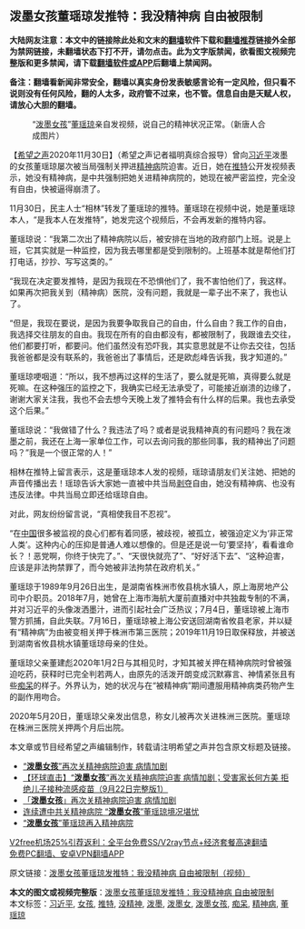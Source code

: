  <h2>泼墨女孩董瑶琼发推特：我没精神病 自由被限制</h2> <p class="notice"><b>大陆网友注意：本文中的链接除此处和文末的<a href="https://github.com/bannedbook/fanqiang" >翻墙</a>软件下载和<a href="https://github.com/killgcd/justmysocks/blob/master/README.md">翻墙推荐</a>链接外全部为禁网链接，未翻墙状态下打不开，请勿点击。此为文字版禁闻，欲看图文视频完整版和更多禁闻，请下载<a href="https://github.com/bannedbook/fanqiang">翻墙软件或APP</a>后翻墙上禁闻网。</p><p>备注：翻墙看新闻非常安全，翻墙以真实身份发表敏感言论有一定风险，但只看不说则没有任何风险，翻的人太多，政府管不过来，也不管。信息自由是天赋人权，请放心大胆的翻墙。</b></p>  <div class="entry"> <figure><figcaption>“<a href="https://www.bannedbook.org/bnews/tag/%E6%B3%BC%E5%A2%A8/" class="st_tag internal_tag" rel="tag" title="标签 泼墨 下的日志">泼墨</a><a href="https://www.bannedbook.org/bnews/tag/%e5%a5%b3%e5%ad%a9/" class="st_tag internal_tag" rel="tag" title="标签 女孩 下的日志">女孩</a>”<a href="https://www.bannedbook.org/bnews/tag/%e8%91%a3%e7%91%b6%e7%90%bc/" class="st_tag internal_tag" rel="tag" title="标签 董瑶琼 下的日志">董瑶琼</a>亲自发视频，说自己的精神状况正常。（新唐人合成图片）</figcaption></figure> <p>【<span class='wp_keywordlink_affiliate'><a href="https://www.soundofhope.org" title="希望之声" target="_blank">希望之声</a></span>2020年11月30日】（希望之声记者福明真综合报导）曾向<a href="https://www.bannedbook.org/bnews/tag/%e4%b9%a0%e8%bf%91%e5%b9%b3/" class="st_tag internal_tag" rel="tag" title="标签 习近平 下的日志">习近平</a>泼墨的女孩董瑶琼屡次被当局强制关押进<a href="https://www.bannedbook.org/bnews/tag/%e7%b2%be%e7%a5%9e%e7%97%85/" class="st_tag internal_tag" rel="tag" title="标签 精神病 下的日志">精神病</a>院迫害。近日，她在<a href="https://www.bannedbook.org/bnews/tag/%e6%8e%a8%e7%89%b9/" class="st_tag internal_tag" rel="tag" title="标签 推特 下的日志">推特</a>公开发视频表示，她没有精神病，是中共强制把她关进精神病院的，她现在被严密监控，完全没有自由，快被逼得崩溃了。</p> <p>11月30日，民主人士“相林”转发了董瑶琼的推特。董瑶琼在视频中说，她是董瑶琼本人，“是我本人在发推特”，她发完这个视频后，不会再发新的推特内容。</p> <p></p> <p>董瑶琼说：“我第二次出了精神病院以后，被安排在当地的政府部门上班。说是上班，它其实就是一种监控，因为我去哪里都是受到限制的。上班基本就是帮他们打打电话，抄抄、写写这类的。”</p>  <p>“我现在决定要发推特，是因为我现在不恐惧他们了，我不害怕他们了，我这样。如果再次把我关到（精神病）医院，没有问题，我就是一辈子出不来了，我也认了。</p> <p>“但是，我现在要说，是因为我要争取我自己的自由，什么自由？我工作的自由，我选择交往朋友的自由。我现在所有的自由都没有，都被限制了，我跟谁去交往，他们都要打听，都要问。他们虽然没有恐吓我，其实意思就是不让你去交往，包括我爸爸都是没有联系的，我爸爸出了事情后，还是欧彪峰告诉我，我才知道的。”</p> <p>董瑶琼哽咽道：“所以，我不想再过这样的生活了，要么就是死嘛，真得要么就是死嘛。在这种强压的监控之下，我确实已经无法承受了，可能接近崩溃的边缘了，谢谢大家关注我，我也不会去想今天晚上发了推特会有什么样的后果。我也去承受这个后果。”</p> <p>董瑶琼说：“我做错了什么？我违法了吗？或者是说我精神真的有问题吗？我在泼墨之前，我还在上海一家单位工作，可以去询问我的那些同事，我的精神出了问题吗？”我是一个很正常的人！”</p>  <p>相林在推特上留言表示，这是董瑶琼本人发的视频，瑶琼请朋友们关注她、把她的声音传播出去！瑶琼告诉大家她一直被中共当局<span class='wp_keywordlink'><a href="https://www.bannedbook.org/forum2/topic21.html" title="《剥夺》 黄建民 著" target="_blank">剥夺</a></span>自由，她没有精神病、也没有违反法律。中共当局立即还给瑶琼自由。</p> <p>对此，网友纷纷留言说，“真相使我目不忍视”。</p> <p>“在<span class='wp_keywordlink_affiliate'><a href="https://www.bannedbook.org/" title="中国" target="_blank">中国</a></span>很多被监视的良心们都有着同感，被歧视，被孤立，被强迫定义为‘非正常人类’。这种内心的压抑是普通人难以想像的。但是还是说一句‘要坚持’，看看谁命长？！恶党啊，你终于快完了。”、“天很快就亮了”、“好好活下去”、“这种迫害，应该是非法拘禁罪了，而今她被非法拘禁在政府机关。”</p> <p>董瑶琼于1989年9月26日出生，是湖南省株洲市攸县桃水镇人，原上海房地产公司中介职员。2018年7月，她曾在上海市海航大厦前直播对中共独裁专制的不满，并对习近平的头像泼洒墨汁，进而引起社会广泛热议；7月4日，董瑶琼被上海市警方抓捕，自此失联。7月16日，董瑶琼被上海公安送回湖南省攸县老家，并以疑有“精神病”为由被变相关押于株洲市第三医院；2019年11月19日取保释放，并被送到湖南省攸县桃水镇董瑶琼母亲的住处。</p>  <p>董瑶琼父亲董建彪2020年1月2日与其相见时，才知其被关押在精神病院时曾被强迫吃药，获释时已完全判若两人，由原先的活泼开朗变成沉默寡言、神情紧张且有些<a href="https://www.bannedbook.org/bnews/tag/%E7%97%B4%E5%91%86/" class="st_tag internal_tag" rel="tag" title="标签 痴呆 下的日志">痴呆</a>的样子。外界认为，她的状况与在“被精神病”期间遭服用精神病类药物产生的副作用吻合。</p> <p>2020年5月20日，董瑶琼父亲发出信息，称女儿被再次关进株洲三医院。董瑶琼在株洲三医院关押两个月后出院。</p> <p>本文章或节目经希望之声编辑制作，转载请注明希望之声并包含原文标题及链接。</p> <ul class='op-related-articles' title='相关阅读'> <li><a href='https://www.bannedbook.org/bnews/bannedvideo/20200923/1401233.html' target='_blank'>“<b>泼墨女孩</b>”再次关精神病院迫害 病情加剧</a></li> <li><a href='https://www.bannedbook.org/bnews/bannedvideo/20200922/1401142.html' target='_blank'>【环球直击】“<b>泼墨女孩</b>”再次关精神病院迫害 病情加剧；受害家长何方美 拒绝儿子接种流感疫苗（9月22日完整版1）</a></li> <li><a href='https://www.bannedbook.org/bnews/cbnews/20200922/1401091.html' target='_blank'>「<b>泼墨女孩</b>」再次关精神病院迫害 病情加剧</a></li> <li><a href='https://www.bannedbook.org/bnews/comments/20200921/1400441.html' target='_blank'>连续遭中共关精神病院 “<b>泼墨女孩</b>”董瑶琼境况堪忧</a></li> <li><a href='https://www.bannedbook.org/bnews/headline/20200523/1332934.html' target='_blank'>“<b>泼墨女孩</b>”董瑶琼再入精神病院</a></li> </ul> <p class="texttj"> <a href="https://www.bannedbook.org/forum23/topic22702.html" target="_blank">V2free机场25%引荐返利：全平台免费SS/V2ray节点+经济套餐高速翻墙</a><br/> <a href="https://github.com/bannedbook/fanqiang/wiki/%E7%A6%81%E9%97%BB%E7%BD%91%E5%AE%89%E5%8D%93%E7%BF%BB%E5%A2%99%E6%96%B0%E9%97%BBAPP" target="_blank">免费PC翻墙、安卓VPN翻墙APP</a></p><p>原文链接：<a class="src_link"  href="https://www.soundofhope.org/post/448771" target="_blank">泼墨女孩董瑶琼发推特：我没精神病 自由被限制（视频）</a></p> <a name='sharetosocial'></a>       <div><b>本文的图文或视频完整版</b>：<a href='https://www.bannedbook.org/bnews/comments/20201201/1440094.html'>泼墨女孩董瑶琼发推特：我没精神病 自由被限制</a></div>  </div><!--END ENTRY--> <div class="postfooter"> <div>本文标签：<a href="https://www.bannedbook.org/bnews/tag/%e4%b9%a0%e8%bf%91%e5%b9%b3/" rel="tag">习近平</a>, <a href="https://www.bannedbook.org/bnews/tag/%e5%a5%b3%e5%ad%a9/" rel="tag">女孩</a>, <a href="https://www.bannedbook.org/bnews/tag/%e6%8e%a8%e7%89%b9/" rel="tag">推特</a>, <a href="https://www.bannedbook.org/bnews/tag/%E6%B2%A1%E7%B2%BE%E7%A5%9E/" rel="tag">没精神</a>, <a href="https://www.bannedbook.org/bnews/tag/%E6%B3%BC%E5%A2%A8/" rel="tag">泼墨</a>, <a href="https://www.bannedbook.org/bnews/tag/%e6%b3%bc%e5%a2%a8%e5%a5%b3/" rel="tag">泼墨女</a>, <a href="https://www.bannedbook.org/bnews/tag/%e6%b3%bc%e5%a2%a8%e5%a5%b3%e5%ad%a9/" rel="tag">泼墨女孩</a>, <a href="https://www.bannedbook.org/bnews/tag/%E7%97%B4%E5%91%86/" rel="tag">痴呆</a>, <a href="https://www.bannedbook.org/bnews/tag/%e7%b2%be%e7%a5%9e%e7%97%85/" rel="tag">精神病</a>, <a href="https://www.bannedbook.org/bnews/tag/%e8%91%a3%e7%91%b6%e7%90%bc/" rel="tag">董瑶琼</a></div>  </div><!--END POSTFOOTER--> 